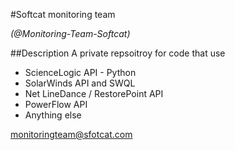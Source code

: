 #Softcat monitoring team

*(@Monitoring-Team-Softcat)*

##Description
A private repsoitroy for code that use 
- ScienceLogic API - Python
- SolarWinds API and SWQL
- Net LineDance / RestorePoint API
- PowerFlow API
- Anything else

monitoringteam@sfotcat.com
